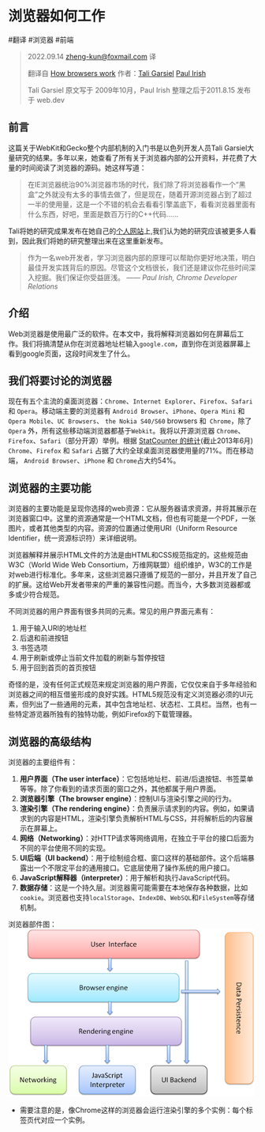 # 浏览器如何工作

#翻译 #浏览器 #前端

> 2022.09.14 zheng-kun@foxmail.com 译
>
>  翻译自 [How browsers work](https://web.dev/howbrowserswork/) 作者：[Tali Garsiel](https://web.dev/authors/taligarsiel/) [Paul Irish](https://web.dev/authors/paulirish/) 
>
> Tali Garsiel 原文写于 2009年10月，Paul Irish 整理之后于2011.8.15 发布于 web.dev



## 前言

这篇关于WebKit和Gecko整个内部机制的入门书是以色列开发人员Tali Garsiel大量研究的结果。多年以来，她查看了所有关于浏览器内部的公开资料，并花费了大量的时间阅读了浏览器的源码。她这样写道：

> 在IE浏览器统治90%浏览器市场的时代，我们除了将浏览器看作一个“黑盒”之外就没有太多的事情去做了，但是现在，随着开源浏览器占到了超过一半的使用量，这是一个不错的机会去看看引擎盖底下，看看浏览器里面有什么东西，好吧，里面是数百万行的C++代码……

Tali将她的研究成果发布在她自己的[个人网站](http://taligarsiel.com/)上,我们认为她的研究应该被更多人看到，因此我们将她的研究整理出来在这里重新发布。

> 作为一名web开发者，学习浏览器内部的原理可以帮助你更好地决策，明白最佳开发实践背后的原因。尽管这个文档很长，我们还是建议你花些时间深入挖掘。我们保证你受益匪浅。 —— *Paul Irish, Chrome Developer Relations*

## 介绍

Web浏览器是使用最广泛的软件。在本文中，我将解释浏览器如何在屏幕后工作。我们将搞清楚从你在浏览器地址栏输入`google.com`，直到你在浏览器屏幕上看到google页面，这段时间发生了什么。


## 我们将要讨论的浏览器

现在有五个主流的桌面浏览器：`Chrome`、`Internet Explorer`、`Firefox`、`Safari` 和 `Opera`。移动端主要的浏览器有 `Android Browser`、`iPhone`、`Opera Mini` 和 `Opera Mobile`、`UC Browsers`、 `the Nokia S40/S60` browsers 和` Chrome`，除了 `Opera` 外，所有这些移动端浏览器都基于`Webkit`。我将以开源浏览器 `Chrome`、`Firefox`、`Safari`（部分开源）举例。根据 [StatCounter 的统计](http://gs.statcounter.com/)(截止2013年6月) `Chrome`、`Firefox` 和 `Safari` 占据了大约全球桌面浏览器使用量的71%。而在移动端， `Android Browser`、`iPhone` 和 `Chrome`占大约54%。



## 浏览器的主要功能

浏览器的主要功能是呈现你选择的web资源：它从服务器请求资源，并将其展示在浏览器窗口中。这里的资源通常是一个HTML文档，但也有可能是一个PDF，一张图片，或者其他类型的内容。资源的位置通过使用URI（Uniform Resource Identifier，统一资源标识符）来详细说明。

浏览器解释并展示HTML文件的方法是由HTML和CSS规范指定的。这些规范由W3C（World Wide Web Consortium，万维网联盟）组织维护，W3C的工作是对web进行标准化。多年来，这些浏览器只遵循了规范的一部分，并且开发了自己的扩展。这给Web开发者带来的严重的兼容性问题。而当今，大多数浏览器都或多或少符合规范。

不同浏览器的用户界面有很多共同的元素。常见的用户界面元素有：
  1. 用于输入URI的地址栏 
  2. 后退和前进按钮
  3. 书签选项
  4. 用于刷新或停止当前文件加载的刷新与暂停按钮
  5. 用于回到首页的首页按钮

奇怪的是，没有任何正式规范来规定浏览器的用户界面，它仅仅来自于多年经验和浏览器之间的相互借鉴形成的良好实践。HTML5规范没有定义浏览器必须的UI元素，但列出了一些通用的元素，其中包含地址栏、状态栏、工具栏。当然，也有一些特定游览器所独有的独特功能，例如Firefox的下载管理器。

## 浏览器的高级结构

浏览器的主要组件有：
1. **用户界面（The user interface）**：它包括地址栏、前进/后退按钮、书签菜单等等。除了你看到的请求页面的窗口之外，其他都属于用户界面。
2. **浏览器引擎（The browser engine）**：控制UI与渲染引擎之间的行为。
3. **渲染引擎（The rendering engine）**：负责展示请求到的内容。例如，如果请求到的内容是HTML，渲染引擎负责解析HTML与CSS，并将解析后的内容展示在屏幕上。
4. **网络（Networking）**：对HTTP请求等网络调用，在独立于平台的接口后面为不同的平台使用不同的实现。
5. **UI后端（UI backend）**：用于绘制组合框、窗口这样的基础部件。这个后端暴露出一个不限定平台的通用接口。它底层使用了操作系统的用户接口。
6. **JavaScript解释器（interpreter）**：用于解析和执行JavaScript代码。
7. **数据存储**：这是一个持久层。浏览器需可能需要在本地保存各种数据，比如`cookie`。浏览器也支持`localStorage`、`IndexDB`、`WebSQL`和`FileSystem`等存储机制。  

浏览器部件图：
![Figure : Browser components](images/PgPX6ZMyKSwF6kB8zIhB.png)

- 需要注意的是，像Chrome这样的浏览器会运行渲染引擎的多个实例：每个标签页代对应一个实例。


